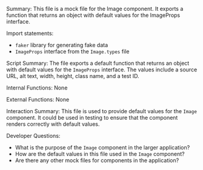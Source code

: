 Summary:
This file is a mock file for the Image component. It exports a function that returns an object with default values for the ImageProps interface.

Import statements:
- `faker` library for generating fake data
- `ImageProps` interface from the `Image.types` file

Script Summary:
The file exports a default function that returns an object with default values for the `ImageProps` interface. The values include a source URL, alt text, width, height, class name, and a test ID.

Internal Functions:
None

External Functions:
None

Interaction Summary:
This file is used to provide default values for the `Image` component. It could be used in testing to ensure that the component renders correctly with default values.

Developer Questions:
- What is the purpose of the `Image` component in the larger application?
- How are the default values in this file used in the `Image` component?
- Are there any other mock files for components in the application?
